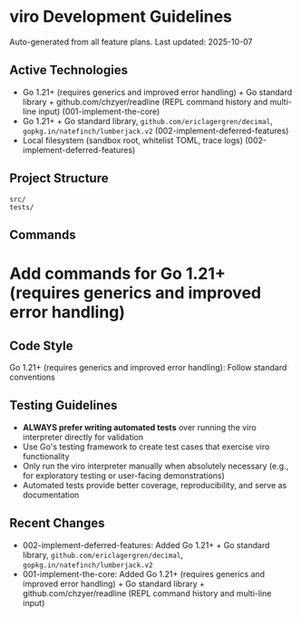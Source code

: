 # viro Development Guidelines

Auto-generated from all feature plans. Last updated: 2025-10-07

## Active Technologies
- Go 1.21+ (requires generics and improved error handling) + Go standard library + github.com/chzyer/readline (REPL command history and multi-line input) (001-implement-the-core)
- Go 1.21+ + Go standard library, `github.com/ericlagergren/decimal`, `gopkg.in/natefinch/lumberjack.v2` (002-implement-deferred-features)
- Local filesystem (sandbox root, whitelist TOML, trace logs) (002-implement-deferred-features)

## Project Structure
```
src/
tests/
```

## Commands
# Add commands for Go 1.21+ (requires generics and improved error handling)

## Code Style
Go 1.21+ (requires generics and improved error handling): Follow standard conventions

## Testing Guidelines
- **ALWAYS prefer writing automated tests** over running the viro interpreter directly for validation
- Use Go's testing framework to create test cases that exercise viro functionality
- Only run the viro interpreter manually when absolutely necessary (e.g., for exploratory testing or user-facing demonstrations)
- Automated tests provide better coverage, reproducibility, and serve as documentation

## Recent Changes
- 002-implement-deferred-features: Added Go 1.21+ + Go standard library, `github.com/ericlagergren/decimal`, `gopkg.in/natefinch/lumberjack.v2`
- 001-implement-the-core: Added Go 1.21+ (requires generics and improved error handling) + Go standard library + github.com/chzyer/readline (REPL command history and multi-line input)

<!-- MANUAL ADDITIONS START -->
<!-- MANUAL ADDITIONS END -->
